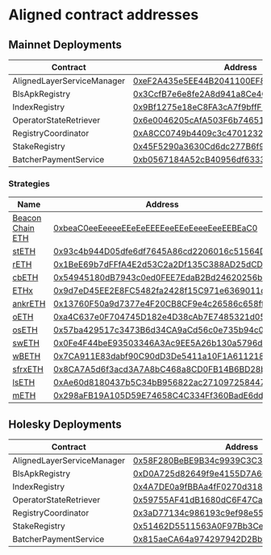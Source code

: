 # Aligned contract addresses

## Mainnet Deployments

| Contract                   | Address                                                                                                               |
|----------------------------|-----------------------------------------------------------------------------------------------------------------------|
| AlignedLayerServiceManager | [0xeF2A435e5EE44B2041100EF8cbC8ae035166606c](https://etherscan.io/address/0xeF2A435e5EE44B2041100EF8cbC8ae035166606c) |
| BlsApkRegistry             | [0x3CcfB7e6e8fe2A8d941a8Ce4C69A944a770E8228](https://etherscan.io/address/0x3CcfB7e6e8fe2A8d941a8Ce4C69A944a770E8228) |
| IndexRegistry              | [0x9Bf1275e18eC8FA3cA7f9bffF1b0DF3e14C6E134](https://etherscan.io/address/0x9Bf1275e18eC8FA3cA7f9bffF1b0DF3e14C6E134) |
| OperatorStateRetriever     | [0x6e0046205cAfA503F6b7465195A6C63C47d214f1](https://etherscan.io/address/0x6e0046205cAfA503F6b7465195A6C63C47d214f1) |
| RegistryCoordinator        | [0xA8CC0749b4409c3c47012323E625aEcBA92f64b9](https://etherscan.io/address/0xA8CC0749b4409c3c47012323E625aEcBA92f64b9) |
| StakeRegistry              | [0x45F5290a3630Cd6dc277B6f92227526121ca7c22](https://etherscan.io/address/0x45F5290a3630Cd6dc277B6f92227526121ca7c22) |
| BatcherPaymentService      | [0xb0567184A52cB40956df6333510d6eF35B89C8de](https://etherscan.io/address/0xb0567184A52cB40956df6333510d6eF35B89C8de) |

### Strategies

| Name                                                       | Address                                                                                                               |
|------------------------------------------------------------|-----------------------------------------------------------------------------------------------------------------------|
| [Beacon Chain ETH](https://app.eigenlayer.xyz/restake/ETH) | [0xbeaC0eeEeeeeEEeEeEEEEeeEEeEeeeEeeEEBEaC0](https://etherscan.io/address/0xbeaC0eeEeeeeEEeEeEEEEeeEEeEeeeEeeEEBEaC0) |  
| [stETH](https://app.eigenlayer.xyz/restake/stETH)          | [0x93c4b944D05dfe6df7645A86cd2206016c51564D](https://etherscan.io/address/0x93c4b944D05dfe6df7645A86cd2206016c51564D) |
| [rETH](https://app.eigenlayer.xyz/restake/rETH)            | [0x1BeE69b7dFFfA4E2d53C2a2Df135C388AD25dCD2](https://etherscan.io/address/0x1BeE69b7dFFfA4E2d53C2a2Df135C388AD25dCD2) |
| [cbETH](https://app.eigenlayer.xyz/restake/cbETH)          | [0x54945180dB7943c0ed0FEE7EdaB2Bd24620256bc](https://etherscan.io/address/0x54945180dB7943c0ed0FEE7EdaB2Bd24620256bc) |
| [ETHx](https://app.eigenlayer.xyz/restake/ETHx)            | [0x9d7eD45EE2E8FC5482fa2428f15C971e6369011d](https://etherscan.io/address/0x9d7eD45EE2E8FC5482fa2428f15C971e6369011d) |
| [ankrETH](https://app.eigenlayer.xyz/restake/ankrETH)      | [0x13760F50a9d7377e4F20CB8CF9e4c26586c658ff](https://etherscan.io/address/0x13760F50a9d7377e4F20CB8CF9e4c26586c658ff) |
| [oETH](https://app.eigenlayer.xyz/restake/oETH)            | [0xa4C637e0F704745D182e4D38cAb7E7485321d059](https://etherscan.io/address/0xa4C637e0F704745D182e4D38cAb7E7485321d059) |
| [osETH](https://app.eigenlayer.xyz/restake/osETH)          | [0x57ba429517c3473B6d34CA9aCd56c0e735b94c02](https://etherscan.io/address/0x57ba429517c3473B6d34CA9aCd56c0e735b94c02) |
| [swETH](https://app.eigenlayer.xyz/restake/swETH)          | [0x0Fe4F44beE93503346A3Ac9EE5A26b130a5796d6](https://etherscan.io/address/0x0Fe4F44beE93503346A3Ac9EE5A26b130a5796d6) |
| [wBETH](https://app.eigenlayer.xyz/restake/wBETH)          | [0x7CA911E83dabf90C90dD3De5411a10F1A6112184](https://etherscan.io/address/0x7CA911E83dabf90C90dD3De5411a10F1A6112184) |
| [sfrxETH](https://app.eigenlayer.xyz/restake/sfrxETH)      | [0x8CA7A5d6f3acd3A7A8bC468a8CD0FB14B6BD28b6](https://etherscan.io/address/0x8CA7A5d6f3acd3A7A8bC468a8CD0FB14B6BD28b6) |
| [lsETH](https://app.eigenlayer.xyz/restake/lsETH)          | [0xAe60d8180437b5C34bB956822ac2710972584473](https://etherscan.io/address/0xAe60d8180437b5C34bB956822ac2710972584473) |
| [mETH](https://app.eigenlayer.xyz/restake/mETH)            | [0x298aFB19A105D59E74658C4C334Ff360BadE6dd2](https://etherscan.io/address/0x298aFB19A105D59E74658C4C334Ff360BadE6dd2) |

## Holesky Deployments

| Contract                   | Address                                                                                                                       |
|----------------------------|-------------------------------------------------------------------------------------------------------------------------------|
| AlignedLayerServiceManager | [0x58F280BeBE9B34c9939C3C39e0890C81f163B623](https://holesky.etherscan.io/address/0x58F280BeBE9B34c9939C3C39e0890C81f163B623) |
| BlsApkRegistry             | [0xD0A725d82649f9e4155D7A60B638Fe33b3F25e3b](https://holesky.etherscan.io/address/0xD0A725d82649f9e4155D7A60B638Fe33b3F25e3b) |
| IndexRegistry              | [0x4A7DE0a9fBBAa4fF0270d31852B363592F68B81F](https://holesky.etherscan.io/address/0x4A7DE0a9fBBAa4fF0270d31852B363592F68B81F) |
| OperatorStateRetriever     | [0x59755AF41dB1680dC6F47CaFc09e40C0e757C5E9](https://holesky.etherscan.io/address/0x59755AF41dB1680dC6F47CaFc09e40C0e757C5E9) |
| RegistryCoordinator        | [0x3aD77134c986193c9ef98e55e800B71e72835b62](https://holesky.etherscan.io/address/0x3aD77134c986193c9ef98e55e800B71e72835b62) |
| StakeRegistry              | [0x51462D5511563A0F97Bb3Ce5475E1c3905b83F4b](https://holesky.etherscan.io/address/0x51462D5511563A0F97Bb3Ce5475E1c3905b83F4b) |
| BatcherPaymentService      | [0x815aeCA64a974297942D2Bbf034ABEe22a38A003](https://holesky.etherscan.io/address/0x815aeCA64a974297942D2Bbf034ABEe22a38A003) |
